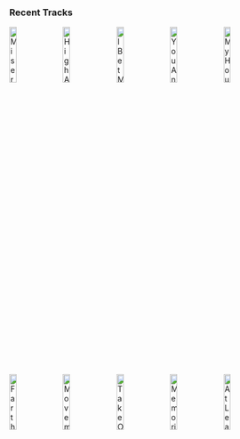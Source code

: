 ### Recent Tracks
[<img src='https://lastfm.freetls.fastly.net/i/u/300x300/cd5c0d7136f3624647f5281eacbddb58.png' width='16%' height='16%' alt='Misery'>](https://www.last.fm/music/michigander/_/misery)&nbsp;&nbsp;&nbsp;&nbsp;[<img src='https://lastfm.freetls.fastly.net/i/u/300x300/ea41c386b0740cd93c29eab4c659a3ae.png' width='16%' height='16%' alt='High And Low'>](https://www.last.fm/music/empire%2bof%2bthe%2bsun/_/high%2band%2blow)&nbsp;&nbsp;&nbsp;&nbsp;[<img src='https://lastfm.freetls.fastly.net/i/u/300x300/74b0399872646052464309d621075339.png' width='16%' height='16%' alt='I Bet My Life'>](https://www.last.fm/music/imagine%2bdragons/_/i%2bbet%2bmy%2blife)&nbsp;&nbsp;&nbsp;&nbsp;[<img src='https://lastfm.freetls.fastly.net/i/u/300x300/2bccb4b33ed796ab096a0b2fdf9a5ddd.png' width='16%' height='16%' alt='You And I'>](https://www.last.fm/music/barns%2bcourtney/_/you%2band%2bi)&nbsp;&nbsp;&nbsp;&nbsp;[<img src='https://lastfm.freetls.fastly.net/i/u/300x300/2a3db341bf73d768b9584d3c6ed77753.png' width='16%' height='16%' alt='My House'>](https://www.last.fm/music/flo%2brida/_/my%2bhouse)&nbsp;&nbsp;&nbsp;&nbsp;<br>[<img src='https://lastfm.freetls.fastly.net/i/u/300x300/327d850d88500bcc8870aff1c4c0b9f5.png' width='16%' height='16%' alt='Farther We Go'>](https://www.last.fm/music/walk%2boff%2bthe%2bearth/_/farther%2bwe%2bgo)&nbsp;&nbsp;&nbsp;&nbsp;[<img src='https://lastfm.freetls.fastly.net/i/u/300x300/10d4b269fcf18d9536ab46bc503968b2.png' width='16%' height='16%' alt='Movements'>](https://www.last.fm/music/rend%2bcollective/_/movements)&nbsp;&nbsp;&nbsp;&nbsp;[<img src='https://lastfm.freetls.fastly.net/i/u/300x300/c046b597086b1d54725a8cd69efa190d.png' width='16%' height='16%' alt='Take On The World'>](https://www.last.fm/music/you%2bme%2bat%2bsix/_/take%2bon%2bthe%2bworld)&nbsp;&nbsp;&nbsp;&nbsp;[<img src='https://lastfm.freetls.fastly.net/i/u/300x300/8d5a82de4881fa8e068b18eb7bbfd30b.png' width='16%' height='16%' alt='Memories'>](https://www.last.fm/music/maroon%2b5/_/memories)&nbsp;&nbsp;&nbsp;&nbsp;[<img src='https://lastfm.freetls.fastly.net/i/u/300x300/ea413fd6d34047ae95ac4f2e0b51ec89.png' width='16%' height='16%' alt='At Least It Was Here ("Community" Main Title) [Full Length Version]'>](https://www.last.fm/music/the%2b88/_/at%2bleast%2bit%2bwas%2bhere%2b%2528%2522community%2522%2bmain%2btitle%2529%2b%255bfull%2blength%2bversion%255d)&nbsp;&nbsp;&nbsp;&nbsp;<br>